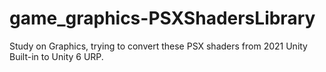 # game_graphics-PSXShadersLibrary
 Study on Graphics, trying to convert these PSX shaders from 2021 Unity Built-in to Unity 6 URP.
